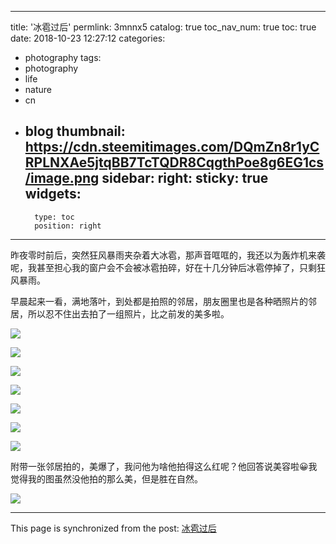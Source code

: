 
---
title: '冰雹过后'
permlink: 3mnnx5
catalog: true
toc_nav_num: true
toc: true
date: 2018-10-23 12:27:12
categories:
- photography
tags:
- photography
- life
- nature
- cn
- blog
thumbnail: https://cdn.steemitimages.com/DQmZn8r1yCRPLNXAe5jtqBB7TcTQDR8CqgthPoe8g6EG1cs/image.png
sidebar:
    right:
        sticky: true
widgets:
    -
        type: toc
        position: right
---


昨夜零时前后，突然狂风暴雨夹杂着大冰雹，那声音哐哐的，我还以为轰炸机来袭呢，我甚至担心我的窗户会不会被冰雹拍碎，好在十几分钟后冰雹停掉了，只剩狂风暴雨。

早晨起来一看，满地落叶，到处都是拍照的邻居，朋友圈里也是各种晒照片的邻居，所以忍不住出去拍了一组照片，比之前发的美多啦。

![](https://cdn.steemitimages.com/DQmZn8r1yCRPLNXAe5jtqBB7TcTQDR8CqgthPoe8g6EG1cs/image.png)


![](https://cdn.steemitimages.com/DQmR4PfF2H8ygTDfxHwPNKMewbDNsSNnBSGGqu9NhU9nMtB/image.png)

![](https://cdn.steemitimages.com/DQmTo64yAb4dWbbBZzqRZmQA3XGoRDwo32wmmcJtusree4D/image.png)

![](https://cdn.steemitimages.com/DQmaxdyWQCxmvJPt2psCu8SC1VPNeqa48keSPowWfySyjoH/image.png)

![](https://cdn.steemitimages.com/DQmXzUhkRLTYnvKZ5Kq1CK2wfWVSFV5eP1W9ofNSVvjEwDP/image.png)

![](https://cdn.steemitimages.com/DQmZUsqDttXdhPmd4UuHh8PDKQ4QMTnNbHPpKzkv3ehcNYK/image.png)

![](https://cdn.steemitimages.com/DQmY4MsbF7u7qcH5b4khixJ3S2ub5R2cVxy8fRWUJGy4M6J/image.png)

附带一张邻居拍的，美爆了，我问他为啥他拍得这么红呢？他回答说美容啦😀我觉得我的图虽然没他拍的那么美，但是胜在自然。

![](https://cdn.steemitimages.com/DQmYUWB3Px8wmFNnCgnv9qbxTrJpgCWGwpHJhPyT386dQAo/image.png)

- - -

This page is synchronized from the post: [冰雹过后](https://steemit.com/@oflyhigh/3mnnx5)
